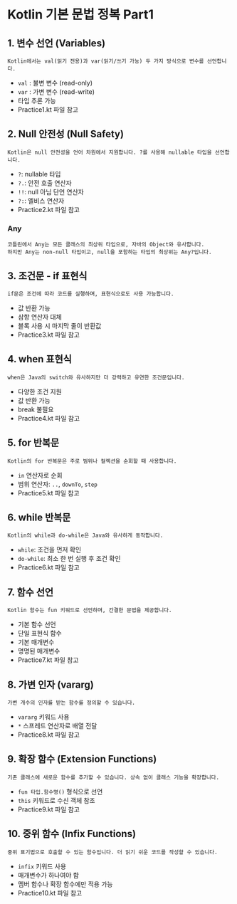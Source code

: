 # Kotlin 기본 문법 정복 Part1

## 1. 변수 선언 (Variables)

```text
Kotlin에서는 val(읽기 전용)과 var(읽기/쓰기 가능) 두 가지 방식으로 변수를 선언합니다.
```
- `val` : 불변 변수 (read-only)
- `var` : 가변 변수 (read-write)
- 타입 추론 가능
- Practice1.kt 파일 참고

## 2. Null 안전성 (Null Safety)

```text
Kotlin은 null 안전성을 언어 차원에서 지원합니다. ?를 사용해 nullable 타입을 선언합니다.
```
- `?`: nullable 타입
- `?.`: 안전 호출 연산자
- `!!`: null 아님 단언 연산자
- `?:`: 엘비스 연산자
- Practice2.kt 파일 참고

### Any
```text
코틀린에서 Any는 모든 클래스의 최상위 타입으로, 자바의 Object와 유사합니다.
하지만 Any는 non-null 타입이고, null을 포함하는 타입의 최상위는 Any?입니다. 
```

## 3. 조건문 - if 표현식

```text
if문은 조건에 따라 코드를 실행하며, 표현식으로도 사용 가능합니다.
```
- 값 반환 가능 
- 삼항 연산자 대체
- 블록 사용 시 마지막 줄이 반환값
- Practice3.kt 파일 참고

## 4. when 표현식

```text
when은 Java의 switch와 유사하지만 더 강력하고 유연한 조건문입니다.
```
- 다양한 조건 지원
- 값 반환 가능
- break 불필요
- Practice4.kt 파일 참고

## 5. for 반복문

```text
Kotlin의 for 반복문은 주로 범위나 컬렉션을 순회할 때 사용합니다.
```
- `in` 연산자로 순회
- 범위 연산자: `..`, `downTo`, `step`
- Practice5.kt 파일 참고

## 6. while 반복문

```text
Kotlin의 while과 do-while은 Java와 유사하게 동작합니다.
```
- `while`: 조건을 먼저 확인
- `do-while`: 최소 한 번 실행 후 조건 확인
- Practice6.kt 파일 참고

## 7. 함수 선언

```text
Kotlin 함수는 fun 키워드로 선언하며, 간결한 문법을 제공합니다.
```
- 기본 함수 선언
- 단일 표현식 함수
- 기본 매개변수
- 명명된 매개변수
- Practice7.kt 파일 참고

## 8. 가변 인자 (vararg)

```text
가변 개수의 인자를 받는 함수를 정의할 수 있습니다.
```
- `vararg` 키워드 사용
- `*` 스프레드 연산자로 배열 전달
- Practice8.kt 파일 참고

## 9. 확장 함수 (Extension Functions)

```text
기존 클래스에 새로운 함수를 추가할 수 있습니다. 상속 없이 클래스 기능을 확장합니다.
```
- `fun 타입.함수명()` 형식으로 선언
- `this` 키워드로 수신 객체 참조
- Practice9.kt 파일 참고

## 10. 중위 함수 (Infix Functions)

```text
중위 표기법으로 호출할 수 있는 함수입니다. 더 읽기 쉬운 코드를 작성할 수 있습니다.
```
- `infix` 키워드 사용
- 매개변수가 하나여야 함
- 멤버 함수나 확장 함수에만 적용 가능
- Practice10.kt 파일 참고
